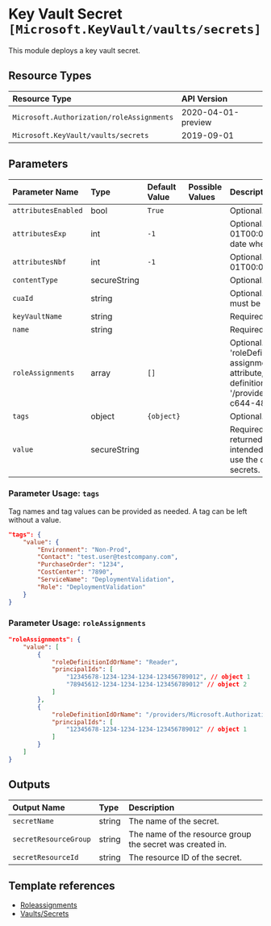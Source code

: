# Key Vault Secret `[Microsoft.KeyVault/vaults/secrets]`

This module deploys a key vault secret.

## Resource Types

| Resource Type | API Version |
| :-- | :-- |
| `Microsoft.Authorization/roleAssignments` | 2020-04-01-preview |
| `Microsoft.KeyVault/vaults/secrets` | 2019-09-01 |

## Parameters

| Parameter Name | Type | Default Value | Possible Values | Description |
| :-- | :-- | :-- | :-- | :-- |
| `attributesEnabled` | bool | `True` |  | Optional. Determines whether the object is enabled. |
| `attributesExp` | int | `-1` |  | Optional. Expiry date in seconds since 1970-01-01T00:00:00Z. Security recommendation is to set expiration date whenever possible. |
| `attributesNbf` | int | `-1` |  | Optional. Not before date in seconds since 1970-01-01T00:00:00Z. |
| `contentType` | secureString |  |  | Optional. The content type of the secret. |
| `cuaId` | string |  |  | Optional. Customer Usage Attribution ID (GUID). This GUID must be previously registered |
| `keyVaultName` | string |  |  | Required. The name of the key vault |
| `name` | string |  |  | Required. The name of the secret |
| `roleAssignments` | array | `[]` |  | Optional. Array of role assignment objects that contain the 'roleDefinitionIdOrName' and 'principalId' to define RBAC role assignments on this resource. In the roleDefinitionIdOrName attribute, you can provide either the display name of the role definition, or its fully qualified ID in the following format: '/providers/Microsoft.Authorization/roleDefinitions/c2f4ef07-c644-48eb-af81-4b1b4947fb11' |
| `tags` | object | `{object}` |  | Optional. Resource tags. |
| `value` | secureString |  |  | Required. The value of the secret. NOTE: "value" will never be returned from the service, as APIs using this model are is intended for internal use in ARM deployments. Users should use the data-plane REST service for interaction with vault secrets. |

### Parameter Usage: `tags`

Tag names and tag values can be provided as needed. A tag can be left without a value.

```json
"tags": {
    "value": {
        "Environment": "Non-Prod",
        "Contact": "test.user@testcompany.com",
        "PurchaseOrder": "1234",
        "CostCenter": "7890",
        "ServiceName": "DeploymentValidation",
        "Role": "DeploymentValidation"
    }
}
```

### Parameter Usage: `roleAssignments`

```json
"roleAssignments": {
    "value": [
        {
            "roleDefinitionIdOrName": "Reader",
            "principalIds": [
                "12345678-1234-1234-1234-123456789012", // object 1
                "78945612-1234-1234-1234-123456789012" // object 2
            ]
        },
        {
            "roleDefinitionIdOrName": "/providers/Microsoft.Authorization/roleDefinitions/c2f4ef07-c644-48eb-af81-4b1b4947fb11",
            "principalIds": [
                "12345678-1234-1234-1234-123456789012" // object 1
            ]
        }
    ]
}
```

## Outputs

| Output Name | Type | Description |
| :-- | :-- | :-- |
| `secretName` | string | The name of the secret. |
| `secretResourceGroup` | string | The name of the resource group the secret was created in. |
| `secretResourceId` | string | The resource ID of the secret. |

## Template references

- [Roleassignments](https://docs.microsoft.com/en-us/azure/templates/Microsoft.Authorization/2020-04-01-preview/roleAssignments)
- [Vaults/Secrets](https://docs.microsoft.com/en-us/azure/templates/Microsoft.KeyVault/2019-09-01/vaults/secrets)
